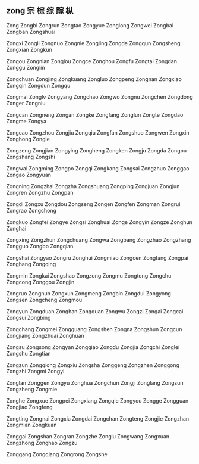 zong  宗 棕 综 踪 枞
---

Zong Zongbi Zongrun Zongtao Zongyue Zonglong Zongwei Zongbai Zongban Zongshuai

Zongxi Zongli Zongnuo Zongnie Zongling Zongde Zongqun Zongsheng Zongxian Zongkun

Zongou Zongnian Zonglou Zongce Zonghou Zongfu Zongtai Zongdan Zonggu Zonglin

Zongchuan Zongjing Zongkuang Zongluo Zongpeng Zongnan Zongxiao Zongqin Zongdun Zongqu

Zongmai Zonglv Zongyang Zongchao Zongwo Zongnu Zongchen Zongdong Zonger Zongniu

Zongcan Zongneng Zongan Zongke Zongfang Zonglun Zongte Zongdao Zongme Zongya

Zongcao Zongzhou Zongjiu Zongqiu Zongfan Zongshuo Zongwen Zongxin Zonghong Zongle

Zongzeng Zongjian Zongying Zongheng Zongken Zongju Zongda Zongpu Zongshang Zongshi

Zongwai Zongming Zongpo Zongqi Zongkang Zongsai Zongzhuo Zonggao Zongao Zongyuan

Zongning Zongzhai Zongzha Zongshuang Zongping Zongjuan Zongjun Zongren Zongzhu Zongpan

Zongdi Zongxu Zongdou Zongseng Zongen Zongfen Zongman Zongrui Zongrao Zongchong

Zongkuo Zongfei Zongye Zongsi Zonghuai Zonge Zongyin Zongze Zonghun Zonghai

Zongxing Zongzhun Zongchuang Zongwa Zongbang Zongzhao Zongzhang Zongguo Zongbo   Zongqian

Zongshai Zongyao Zongru Zonghui Zongmiao Zongcen Zongtang Zongpai Zonghang Zongqing

Zongmin Zongkai Zongshao Zongzong Zongmu Zongtong Zongchu Zongcong Zonggou Zongjin

Zongruo Zongnun Zongxun Zongmeng Zongbin Zongdui Zongyong Zongsen Zongcheng Zongmou

Zongyun Zongduan Zonghan Zongquan Zongwu Zongzi Zongai Zongcai Zongsui Zongbing

Zongchang Zongmei Zongguang Zongshen Zongna Zongshun Zongcun Zongjiang Zongzhuai Zonghuan

Zongsu Zongsong Zongyan Zongqiao Zongdu Zongjia Zongchi Zonglei Zongshu Zongtian

Zongzun Zongqiong Zongxiu Zongsha Zonggeng Zongzhen Zonggong Zongzhi Zongmi Zongyi

Zonglan Zonggen Zongyu Zonghua Zongchun Zongji Zonglang Zongsun Zongzheng Zongmie

Zonghe Zongxue Zongpei Zongxiang Zongqie Zongyou Zongge Zongguan Zongjiao Zongfeng

Zongting Zongnai Zongxia Zongdai Zongchan Zongteng Zongjie Zongzhan Zongmian Zongkuan

Zonggai Zongshan Zongran Zongzhe Zonglu Zongwang Zongxuan Zongzhong Zonghao Zongzu

Zonggang Zongqiang Zongrong Zongshe 
